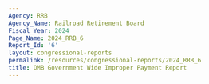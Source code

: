 ```yaml
---
Agency: RRB
Agency_Name: Railroad Retirement Board
Fiscal_Year: 2024
Page_Name: 2024_RRB_6
Report_Id: '6'
layout: congressional-reports
permalink: /resources/congressional-reports/2024_RRB_6
title: OMB Government Wide Improper Payment Report
---
```

